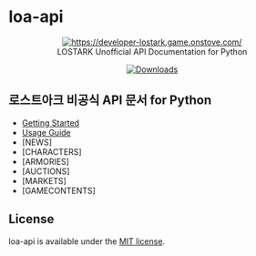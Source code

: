 # loa-api

<p align="center">
  <a href="https://developer-lostark.game.onstove.com/" target="_blank">
    <img src="https://i.namu.wiki/i/5sqoSmJV-YHA1_mVrjjvfJNKQ8n3rk0TvEamSMvAXITDG6ICb3Lhb-Ksx6JgO9Dqsq3rhEFSnObRSHd1X9S65hcYKn8FyWaZ2V0N6WdtOI-N82rbH8H156b056LkXUHKW5wfj3PwIX1PcVhr4M76Og.webp" alt="https://developer-lostark.game.onstove.com/"><br/>
  </a>
    LOSTARK Unofficial API Documentation for Python
</p>

<p align="center">
    <a href="https://www.python.org/"><img src="https://img.shields.io/badge/python-3670A0?style=for-the-badge&logo=python&logoColor=ffdd54" alt="Downloads"></a>
</p>

## 로스트아크 비공식 API 문서 for Python

-   [Getting Started](https://developer-lostark.game.onstove.com/getting-started)
-   [Usage Guide](https://developer-lostark.game.onstove.com/usage-guide)
-   [NEWS]
-   [CHARACTERS]
-   [ARMORIES]
-   [AUCTIONS]
-   [MARKETS]
-   [GAMECONTENTS]

## License

loa-api is available under the [MIT license](LICENSE).
